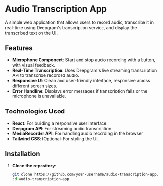 # Audio Transcription App

A simple web application that allows users to record audio, transcribe it in real-time using Deepgram's transcription service, and display the transcribed text on the UI.

## Features

- **Microphone Component**: Start and stop audio recording with a button, with visual feedback.
- **Real-Time Transcription**: Uses Deepgram's live streaming transcription API to transcribe recorded audio.
- **Responsive UI**: Clean and user-friendly interface, responsive across different screen sizes.
- **Error Handling**: Displays error messages if transcription fails or the microphone is unavailable.

## Technologies Used

- **React**: For building a responsive user interface.
- **Deepgram API**: For streaming audio transcription.
- **MediaRecorder API**: For handling audio recording in the browser.
- **Tailwind CSS**: (Optional) For styling the UI.

## Installation

1. **Clone the repository**:

   ```bash
   git clone https://github.com/your-username/audio-transcription-app.git
   cd audio-transcription-app
